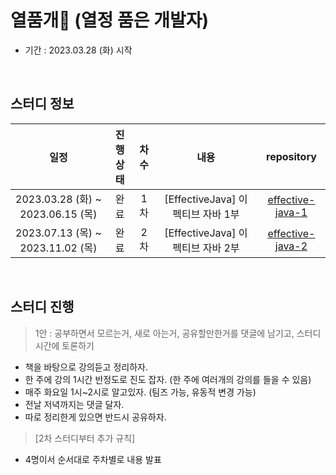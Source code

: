 # 열품개🐶 (열정 품은 개발자)
- 기간 : 2023.03.28 (화) 시작

<br />

## 스터디 정보

|      일정      |      진행상태      |      차수      |      내용      |      repository      |
|:------------:|:------------:|:------------:|:------------:|:------------:|
| 2023.03.28 (화) ~ 2023.06.15 (목)| 완료 | 1차 | [EffectiveJava] 이펙티브 자바 1부 | [effective-java-1](https://github.com/passionate-developer-2023/effective-java-1)
| 2023.07.13 (목) ~ 2023.11.02 (목)| 완료 | 2차 | [EffectiveJava] 이펙티브 자바 2부 | [effective-java-2](https://github.com/passionate-developer-2023/effective-java-2)

<br />

## 스터디 진행
> 1안 : 공부하면서 모르는거, 새로 아는거, 공유할만한거를 댓글에 남기고, 스터디 시간에 토론하기
- 책을 바탕으로 강의듣고 정리하자.
- 한 주에 강의 1시간 반정도로 진도 잡자. (한 주에 여러개의 강의를 들을 수 있음)
- 매주 화요일 1시~2시로 알고있자. (팀즈 가능, 유동적 변경 가능)
- 전날 저녁까지는 댓글 달자.
- 따로 정리한게 있으면 반드시 공유하자.

> [2차 스터디부터 추가 규칙]
- 4명이서 순서대로 주차별로 내용 발표
